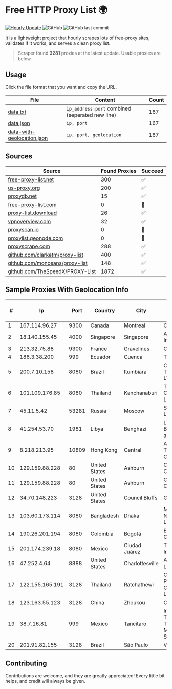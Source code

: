 
# Free HTTP Proxy List 🌍

[![Hourly Update](https://github.com/mertguvencli/http-proxy-list/actions/workflows/main.yml/badge.svg?branch=main)](https://github.com/mertguvencli/http-proxy-list/actions/workflows/main.yml)
![GitHub](https://img.shields.io/github/license/mertguvencli/http-proxy-list)
![GitHub last commit](https://img.shields.io/github/last-commit/mertguvencli/http-proxy-list)

It is a lightweight project that hourly scrapes lots of free-proxy sites, validates if it works, and serves a clean proxy list.


> Scraper found **3281** proxies at the latest update. Usable proxies are below.

## Usage

Click the file format that you want and copy the URL.


|File|Content|Count|
|----|-------|-----|
|[data.txt](https://raw.githubusercontent.com/mertguvencli/http-proxy-list/main/proxy-list/data.txt)|`ip_address:port` combined (seperated new line)|167|
|[data.json](https://raw.githubusercontent.com/mertguvencli/http-proxy-list/main/proxy-list/data.json)|`ip, port`|167|
|[data-with-geolocation.json](https://raw.githubusercontent.com/mertguvencli/http-proxy-list/main/proxy-list/data-with-geolocation.json)|`ip, port, geolocation`|167|

## Sources

|Source|Found Proxies|Succeed|
|------|-------------|-------|
|[free-proxy-list.net](https://free-proxy-list.net)|300|✅|
|[us-proxy.org](https://www.us-proxy.org)|200|✅|
|[proxydb.net](http://proxydb.net)|15|✅|
|[free-proxy-list.com](https://free-proxy-list.com/?page=&port=&type%5B%5D=http&type%5B%5D=https&up_time=0&search=Search)|0|🚫|
|[proxy-list.download](https://www.proxy-list.download/HTTP)|26|✅|
|[vpnoverview.com](https://vpnoverview.com/privacy/anonymous-browsing/free-proxy-servers)|32|✅|
|[proxyscan.io](https://www.proxyscan.io)|0|🚫|
|[proxylist.geonode.com](https://proxylist.geonode.com/api/proxy-list?limit=300&page=1&sort_by=lastChecked&sort_type=desc&protocols=http,https)|0|🚫|
|[proxyscrape.com](https://api.proxyscrape.com/v2/?request=displayproxies&protocol=http&timeout=10000&country=all&ssl=all&anonymity=all)|288|✅|
|[github.com/clarketm/proxy-list](https://raw.githubusercontent.com/clarketm/proxy-list/master/proxy-list-raw.txt)|400|✅|
|[github.com/monosans/proxy-list](https://raw.githubusercontent.com/monosans/proxy-list/main/proxies/http.txt)|148|✅|
|[github.com/TheSpeedX/PROXY-List](https://raw.githubusercontent.com/TheSpeedX/PROXY-List/master/http.txt)|1872|✅|


## Sample Proxies With Geolocation Info

|#|Ip|Port|Country|City|Internet Service Provider|
|-|--|----|-------|----|-------------------------|
|1|167.114.96.27|9300|Canada|Montreal|OVH SAS|
|2|18.140.155.45|4000|Singapore|Singapore|Amazon.com, Inc.|
|3|213.32.75.88|9300|France|Gravelines|OVH SAS|
|4|186.3.38.200|999|Ecuador|Cuenca|Telconet S.A|
|5|200.7.10.158|8080|Brazil|Itumbiara|Conexao Telematica LTDA|
|6|101.109.176.85|8080|Thailand|Kanchanaburi|TOT Public Company Limited|
|7|45.11.5.42|53281|Russia|Moscow|Sudak-Net LLC|
|8|41.254.53.70|1981|Libya|Benghazi|LTT Network Backbone and POPs|
|9|8.218.213.95|10809|Hong Kong|Central|Alibaba (US) Technology Co., Ltd.|
|10|129.159.88.228|80|United States|Ashburn|Oracle Corporation|
|11|129.159.88.228|80|United States|Ashburn|Oracle Corporation|
|12|34.70.148.223|3128|United States|Council Bluffs|Google LLC|
|13|103.60.173.114|8080|Bangladesh|Dhaka|Mazeda Networks Limited|
|14|190.26.201.194|8080|Colombia|Bogotá|ETB - Colombia|
|15|201.174.239.18|8080|Mexico|Ciudad Juárez|Transtelco Inc|
|16|47.252.4.64|8888|United States|Charlottesville|Alibaba.com LLC|
|17|122.155.165.191|3128|Thailand|Ratchathewi|CAT Telecom Public Company Limited|
|18|123.163.55.123|3128|China|Zhoukou|Chinanet|
|19|38.7.16.81|999|Mexico|Tancitaro|Internet Telefonia Y TV De Michoacan SA De CV|
|20|201.91.82.155|3128|Brazil|São Paulo|Vivo|



## Contributing

Contributions are welcome, and they are greatly appreciated! Every
little bit helps, and credit will always be given.

